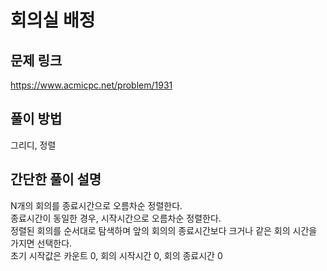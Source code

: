 # 회의실 배정

## 문제 링크
https://www.acmicpc.net/problem/1931

## 풀이 방법
그리디, 정렬

## 간단한 풀이 설명
N개의 회의를 종료시간으로 오름차순 정렬한다.<br>
종료시간이 동일한 경우, 시작시간으로 오름차순 정렬한다.<br>
정렬된 회의를 순서대로 탐색하며 앞의 회의의 종료시간보다 크거나 같은 회의 시간을 가지면 선택한다.<br>
초기 시작값은 카운트 0, 회의 시작시간 0, 회의 종료시간 0<br>